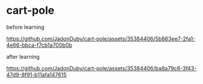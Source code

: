 # cart-pole

before learning


https://github.com/JadonDuby/cart-pole/assets/35384406/5b863ee7-2fa1-4e66-bbca-f7cb1a700b0b

after learning

https://github.com/JadonDuby/cart-pole/assets/35384406/ba8a79c6-3f43-47d9-8f91-b11afa147615


